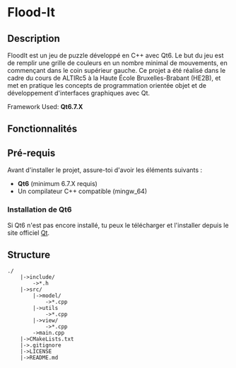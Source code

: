 # Flood-It
## Description

FloodIt est un jeu de puzzle développé en C++ avec Qt6. Le but du jeu est de remplir une grille de couleurs en un nombre minimal de mouvements, en commençant dans le coin supérieur gauche. Ce projet a été réalisé dans le cadre du cours de ALTIRc5 à la Haute École Bruxelles-Brabant (HE2B), et met en pratique les concepts de programmation orientée objet et de développement d'interfaces graphiques avec Qt.

Framework Used: **Qt6.7.X**

## Fonctionnalités



## Pré-requis
Avant d'installer le projet, assure-toi d'avoir les éléments suivants :

- **Qt6** (minimum 6.7.X requis)
- Un compilateur C++ compatible (mingw_64)

### Installation de Qt6

Si Qt6 n'est pas encore installé, tu peux le télécharger et l'installer depuis le site officiel [Qt](https://www.qt.io/download).

## Structure
```
./
    |->include/
        ->*.h
    |->src/ 
        |->model/
            ->*.cpp
        |->utils
            ->*.cpp
        |->view/
            ->*.cpp
        ->main.cpp
    |->CMakeLists.txt
    |->.gitignore
    |->LICENSE
    |->README.md
```